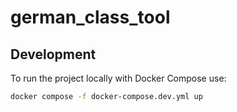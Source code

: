 # german_class_tool

## Development

To run the project locally with Docker Compose use:

```bash
docker compose -f docker-compose.dev.yml up
```
